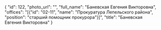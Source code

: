 {
    "id": 122,
    "photo_url": "",
    "full_name": "Баневская Евгения Викторовна",
    "offices": "[{\"id\": \"02-11\", \"name\": \"Прокуратура Лепельского района\", \"position\": \"старший помощник прокурора\"}]",
    "title": "Баневская Евгения Викторовна"
}